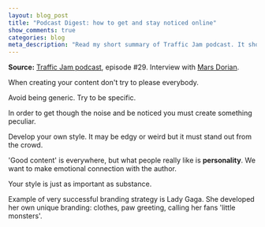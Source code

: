 ```yaml
---
layout: blog_post
title: "Podcast Digest: how to get and stay noticed online"
show_comments: true
categories: blog
meta_description: "Read my short summary of Traffic Jam podcast. It shows how to get noticed online by creating unique and personal content."
---
```


**Source:** [Traffic Jam podcast](http://www.veravo.com/content-marketing-2/tj-29-mars-dorian/), episode #29. Interview with [Mars Dorian](http://www.marsdorian.com/).

When creating your content don't try to please everybody.

Avoid being generic. Try to be specific.

In order to get though the noise and be noticed you must create something peculiar.

Develop your own style. It may be edgy or weird but it must stand out from the crowd.

'Good content' is everywhere, but what people really like is **personality**. We want to make emotional connection with the author.

Your style is just as important as substance.

Example of very successful branding strategy is Lady Gaga. She developed her own unique branding: clothes, paw greeting, calling her fans 'little monsters'.